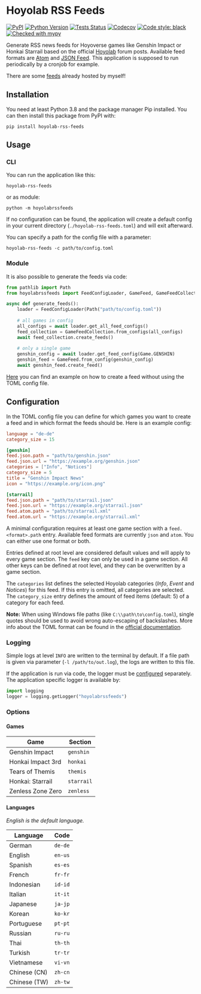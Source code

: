 # Hoyolab RSS Feeds

[![PyPI](https://img.shields.io/pypi/v/hoyolab-rss-feeds)](https://pypi.org/project/hoyolab-rss-feeds/)
[![Python Version](https://img.shields.io/pypi/pyversions/hoyolab-rss-feeds)](https://pypi.org/project/hoyolab-rss-feeds/)
[![Tests Status](https://img.shields.io/github/actions/workflow/status/c3kay/hoyolab-rss-feeds/build.yaml)](https://github.com/c3kay/hoyolab-rss-feeds/actions/workflows/build.yaml)
[![Codecov](https://img.shields.io/codecov/c/gh/c3kay/hoyolab-rss-feeds/master)](https://app.codecov.io/gh/c3kay/hoyolab-rss-feeds)
[![Code style: black](https://img.shields.io/badge/code%20style-black-000000.svg)](https://github.com/psf/black)
[![Checked with mypy](http://www.mypy-lang.org/static/mypy_badge.svg)](http://mypy-lang.org/)

Generate RSS news feeds for Hoyoverse games like Genshin Impact or Honkai Starrail based
on the official [Hoyolab](https://www.hoyolab.com) forum posts. Available feed formats
are [Atom](https://datatracker.ietf.org/doc/html/rfc4287) and [JSON Feed](https://jsonfeed.org).
This application is supposed to run periodically by a cronjob for example.

There are some [feeds](https://c3kay.de/hoyolab-rss-feeds) already hosted by myself!

## Installation

You need at least Python 3.8 and the package manager Pip installed. You can then
install this package from PyPI with:

```shell
pip install hoyolab-rss-feeds
```

## Usage

### CLI

You can run the application like this:

```shell
hoyolab-rss-feeds
```

or as module:

```shell
python -m hoyolabrssfeeds
```

If no configuration can be found, the application will create a default config
in your current directory (`./hoyolab-rss-feeds.toml`) and will exit afterward.

You can specify a path for the config file with a parameter:

```shell
hoyolab-rss-feeds -c path/to/config.toml
```

### Module

It is also possible to generate the feeds via code:

```python
from pathlib import Path
from hoyolabrssfeeds import FeedConfigLoader, GameFeed, GameFeedCollection, Game

async def generate_feeds():
    loader = FeedConfigLoader(Path("path/to/config.toml"))
    
    # all games in config
    all_configs = await loader.get_all_feed_configs()
    feed_collection = GameFeedCollection.from_configs(all_configs)
    await feed_collection.create_feeds()
    
    # only a single game
    genshin_config = await loader.get_feed_config(Game.GENSHIN)
    genshin_feed = GameFeed.from_config(genshin_config)
    await genshin_feed.create_feed()
```

[Here](https://gist.github.com/c3kay/2cd9833ef1c527e210aebf7a866336ed)
you can find an example on how to create a feed without using the TOML config file.

## Configuration

In the TOML config file you can define for which games you want to create a feed
and in which format the feeds should be. Here is an example config:

```toml
language = "de-de"
category_size = 15

[genshin]
feed.json.path = "path/to/genshin.json"
feed.json.url = "https://example.org/genshin.json"
categories = ["Info", "Notices"]
category_size = 5
title = "Genshin Impact News"
icon = "https://example.org/icon.png"

[starrail]
feed.json.path = "path/to/starrail.json"
feed.json.url = "https://example.org/starrail.json"
feed.atom.path = "path/to/starrail.xml"
feed.atom.url = "https://example.org/starrail.xml"
```

A minimal configuration requires at least one game section with a `feed.<format>.path`
entry. Available feed formats are currently `json` and `atom`. You can either use
one format or both.

Entries defined at root level are considered default values and will apply to every
game section. The `feed` key can only be used in a game section. All other keys
can be defined at root level, and they can be overwritten by a game section.

The `categories` list defines the selected Hoyolab categories (*Info*, *Event* and
*Notices*) for this feed. If this entry is omitted, all categories are selected.
The `category_size` entry defines the amount of feed items (default: 5) of a category
for each feed. 

**Note:** When using Windows file paths (like `C:\\path\to\config.toml`), single quotes
should be used to avoid wrong auto-escaping of backslashes. More info about the TOML
format can be found in the [official documentation](https://toml.io/en/).

### Logging

Simple logs at level `INFO` are written to the terminal by default. If a file path is given
via parameter (`-l /path/to/out.log`), the logs are written to this file.

If the application is run via code, the logger must be 
[configured](https://docs.python.org/3.11/howto/logging.html#configuring-logging) separately. 
The application specific logger is available by:

```python
import logging
logger = logging.getLogger("hoyolabrssfeeds")
```

### Options

#### Games

| Game              | Section    |
|-------------------|------------|
| Genshin Impact    | `genshin`  |
| Honkai Impact 3rd | `honkai`   |
| Tears of Themis   | `themis`   |
| Honkai: Starrail  | `starrail` |
| Zenless Zone Zero | `zenless`  |

#### Languages

*English is the default language.*

| Language     | Code    |
|--------------|---------|
| German       | `de-de` |
| English      | `en-us` |
| Spanish      | `es-es` |
| French       | `fr-fr` |
| Indonesian   | `id-id` |
| Italian      | `it-it` |
| Japanese     | `ja-jp` |
| Korean       | `ko-kr` |
| Portuguese   | `pt-pt` |
| Russian      | `ru-ru` |
| Thai         | `th-th` |
| Turkish      | `tr-tr` |
| Vietnamese   | `vi-vn` |
| Chinese (CN) | `zh-cn` |
| Chinese (TW) | `zh-tw` |
